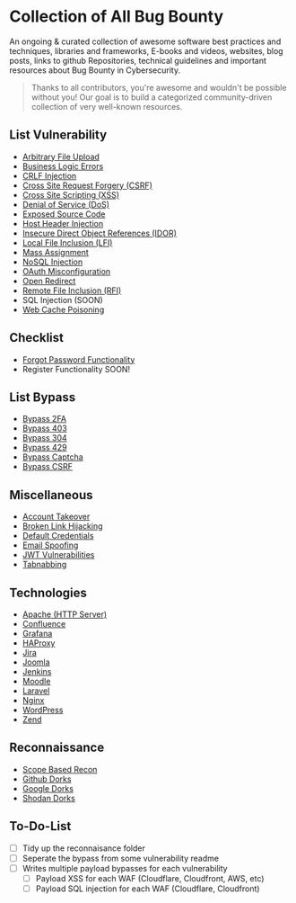# Collection of All Bug Bounty
An ongoing & curated collection of awesome software best practices and techniques, libraries and frameworks, E-books and videos, websites, blog posts, links to github Repositories, technical guidelines and important resources about Bug Bounty in Cybersecurity.
> Thanks to all contributors, you're awesome and wouldn't be possible without you! Our goal is to build a categorized community-driven collection of very well-known resources.


## List Vulnerability
- [Arbitrary File Upload](https://github.com/paulveillard/cybersecurity-web-application-labs/blob/main/CompleteBugBounty/Arbitrary%20File%20Upload.md)
- [Business Logic Errors](https://github.com/paulveillard/cybersecurity-web-application-labs/blob/main/CompleteBugBounty/Business%20Logic%20Errors.md)
- [CRLF Injection](https://github.com/paulveillard/cybersecurity-web-application-labs/blob/main/CompleteBugBounty/CRLF%20Injection.md)
- [Cross Site Request Forgery (CSRF)](https://github.com/paulveillard/cybersecurity-web-application-labs/blob/main/CompleteBugBounty/Cross%20Site%20Request%20Forgery.md)
- [Cross Site Scripting (XSS)](https://github.com/paulveillard/cybersecurity-web-application-labs/blob/main/CompleteBugBounty/Cross%20Site%20Scripting.md)
- [Denial of Service (DoS)](https://github.com/paulveillard/cybersecurity-web-application-labs/blob/main/CompleteBugBounty/Denial%20Of%20Service.md)
- [Exposed Source Code](https://github.com/paulveillard/cybersecurity-web-application-labs/blob/main/CompleteBugBounty/Exposed%20Source%20Code.md)
- [Host Header Injection](https://github.com/paulveillard/cybersecurity-web-application-labs/blob/main/CompleteBugBounty/Host%20Header%20Injection.md)
- [Insecure Direct Object References (IDOR)](https://github.com/paulveillard/cybersecurity-web-application-labs/blob/main/CompleteBugBounty/Insecure%20Direct%20Object%20References.md)
- [Local File Inclusion (LFI)](https://github.com/paulveillard/cybersecurity-web-application-labs/blob/main/CompleteBugBounty/Local%20File%20Inclusion.md)
- [Mass Assignment](https://github.com/paulveillard/cybersecurity-web-application-labs/blob/main/CompleteBugBounty/Mass%20Assignment.md)
- [NoSQL Injection](https://github.com/paulveillard/cybersecurity-web-application-labs/blob/main/CompleteBugBounty/NoSQL%20Injection.md)
- [OAuth Misconfiguration](https://github.com/paulveillard/cybersecurity-web-application-labs/blob/main/CompleteBugBounty/OAuth%20Misconfiguration.md)
- [Open Redirect](https://github.com/paulveillard/cybersecurity-web-application-labs/blob/main/CompleteBugBounty/Open%20Redirect.md)
- [Remote File Inclusion (RFI)](https://github.com/paulveillard/cybersecurity-web-application-labs/blob/main/CompleteBugBounty/Remote%20File%20Inclusion.md)
- SQL Injection (SOON)
- [Web Cache Poisoning](https://github.com/paulveillard/cybersecurity-web-application-labs/blob/main/CompleteBugBounty/Web%20Cache%20Poisoning.md)

## Checklist
- [Forgot Password Functionality](https://github.com/paulveillard/cybersecurity-web-application-labs/blob/main/CompleteBugBounty/Checklist/Forgot%20Password.md)
- Register Functionality SOON!

## List Bypass
- [Bypass 2FA](https://github.com/paulveillard/cybersecurity-web-application-labs/blob/main/CompleteBugBounty/Bypass/Bypass%202FA.md)
- [Bypass 403](https://github.com/paulveillard/cybersecurity-web-application-labs/blob/main/CompleteBugBounty/Bypass/Bypass%20403.md)
- [Bypass 304](https://github.com/paulveillard/cybersecurity-web-application-labs/blob/main/CompleteBugBounty/Bypass/Bypass%20304.md)
- [Bypass 429](https://github.com/paulveillard/cybersecurity-web-application-labs/blob/main/CompleteBugBounty/Bypass/Bypass%20429.md)
- [Bypass Captcha](https://github.com/paulveillard/cybersecurity-web-application-labs/blob/main/CompleteBugBounty/Bypass/Bypass%20Captcha.md)
- [Bypass CSRF](https://github.com/paulveillard/cybersecurity-web-application-labs/blob/main/CompleteBugBounty/Bypass/Bypass%20CSRF.md)

## Miscellaneous
- [Account Takeover](https://github.com/paulveillard/cybersecurity-web-application-labs/blob/main/CompleteBugBounty/Misc/Account%20Takeover.md)
- [Broken Link Hijacking](https://github.com/paulveillard/cybersecurity-web-application-labs/blob/main/CompleteBugBounty/Misc/Broken%20Link%20Hijacking.md)
- [Default Credentials](https://github.com/paulveillard/cybersecurity-web-application-labs/blob/main/CompleteBugBounty/Misc/Default%20Credentials.md)
- [Email Spoofing](https://github.com/paulveillard/cybersecurity-web-application-labs/blob/main/CompleteBugBountyr/Misc/Email%20Spoofing.md)
- [JWT Vulnerabilities](https://github.com/paulveillard/cybersecurity-web-application-labs/blob/main/CompleteBugBounty/Misc/JWT%20Vulnerabilities.md)
- [Tabnabbing](https://github.com/paulveillard/cybersecurity-web-application-labs/blob/main/CompleteBugBounty/Misc/Tabnabbing.md)

## Technologies
- [Apache (HTTP Server)](https://github.com/daffainfo/AllAboutBugBounty/blob/master/Technologies/Apache%20HTTP%20Server.md)
- [Confluence](https://github.com/daffainfo/AllAboutBugBounty/blob/master/Technologies/Confluence.md)
- [Grafana](https://github.com/daffainfo/AllAboutBugBounty/blob/master/Technologies/Grafana.md)
- [HAProxy](https://github.com/paulveillard/cybersecurity-web-application-labs/blob/main/CompleteBugBounty/Technologies/Technologies/HAProxy.md)
- [Jira](https://github.com/paulveillard/cybersecurity-web-application-labs/blob/main/CompleteBugBounty/Technologies/Technologies/Jira.md)
- [Joomla](https://github.com/paulveillard/cybersecurity-web-application-labs/blob/main/CompleteBugBounty/TechnologiesJoomla.md)
- [Jenkins](https://github.com/paulveillard/cybersecurity-web-application-labs/blob/main/CompleteBugBounty/Technologies/Jenkins.md)
- [Moodle](https://github.com/paulveillard/cybersecurity-web-application-labs/blob/main/CompleteBugBounty/Technologies/Moodle.md)
- [Laravel](https://github.com/paulveillard/cybersecurity-web-application-labs/blob/main/CompleteBugBounty/Technologies/Laravel.md)
- [Nginx](https://github.com/paulveillard/cybersecurity-web-application-labs/blob/main/CompleteBugBounty/Technologies/Nginx.md)
- [WordPress](https://github.com/paulveillard/cybersecurity-web-application-labs/blob/main/CompleteBugBounty/Technologies/WordPress.md)
- [Zend](https://github.com/paulveillard/cybersecurity-web-application-labs/blob/main/CompleteBugBounty//Technologies/Zend.md)

## Reconnaissance
- [Scope Based Recon](https://github.com/paulveillard/cybersecurity-web-application-labs/blob/main/CompleteBugBounty/Reconnaissance/Scope.md)
- [Github Dorks](https://github.com/paulveillard/cybersecurity-web-application-labs/blob/main/CompleteBugBounty/Reconnaissance/Github%20Dorks.md)
- [Google Dorks](https://github.com/paulveillard/cybersecurity-web-application-labs/blob/main/CompleteBugBounty/Reconnaissance/Google%20Dorks.md)
- [Shodan Dorks](https://github.com/paulveillard/cybersecurity-web-application-labs/blob/main/CompleteBugBounty/Reconnaissance/Shodan%20Dorks.md)

## To-Do-List
- [ ] Tidy up the reconnaisance folder
- [ ] Seperate the bypass from some vulnerability readme
- [ ] Writes multiple payload bypasses for each vulnerability
  - [ ] Payload XSS for each WAF (Cloudflare, Cloudfront, AWS, etc)
  - [ ] Payload SQL injection for each WAF (Cloudflare, Cloudfront)
